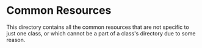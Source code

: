# Common Resources

This directory contains all the common resources that are not specific to just one class, or which cannot be a part of a class's directory due to some reason.
